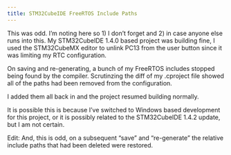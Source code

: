 ```yaml
---
title: STM32CubeIDE FreeRTOS Include Paths
---
```


This was odd. I&#8217;m noting here so 1) I don&#8217;t forget and 2) in case anyone else runs into this. My STM32CubeIDE 1.4.0 based project was building fine, I used the STM32CubeMX editor to unlink PC13 from the user button since it was limiting my RTC configuration.



On saving and re-generating, a bunch of my FreeRTOS includes stopped being found by the compiler. Scrutinzing the diff of my .cproject file showed all of the paths had been removed from the configuration.



I added them all back in and the project resumed building normally.



It is possible this is because I&#8217;ve switched to Windows based development for this project, or it is possibly related to the STM32CubeIDE 1.4.2 update, but I am not certain.











Edit: And, this is odd, on a subsequent &#8220;save&#8221; and &#8220;re-generate&#8221; the relative include paths that had been deleted were restored.
